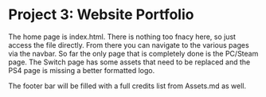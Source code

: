 # Project 3: Website Portfolio

The home page is index.html. There is nothing too fnacy here, so just access the file directly. From there you can navigate to the various pages via the navbar. So far the only page that is completely done is the PC/Steam page. The Switch page has some assets that need to be replaced and the PS4 page is missing a better formatted logo.

The footer bar will be filled with a full credits list from Assets.md as well.